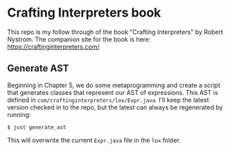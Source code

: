 # Crafting Interpreters book

This repo is my follow through of the book "Crafting Interpreters" by
Robert Nystrom. The companion site for the book is here: https://craftinginterpreters.com/


## Generate AST

Beginning in Chapter 5, we do some metaprogramming and create a script that
generates classes that represent our AST of expressions. This AST is defined
in `com/craftinginterpreters/lox/Expr.java`. I'll keep the latest version checked
in to the repo, but the latest can always be regenerated by running:

```$ just generate_ast```

This will overwrite the current `Expr.java` file in the `lox` folder.
